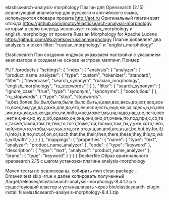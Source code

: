 elasticsearch-analysis-morphology
Плагин для Opensearch (2.15) реализующий анализатор для русского и английского языка, используются словари проекта http://aot.ru Оригинальный плагин взят отсюда https://github.com/imotov/elasticsearch-analysis-morphology который в свою очередь использует russian_morphology и english_morphology от проекта Russian Morphology for Apache Lucene https://github.com/AKuznetsov/russianmorphology Плагин добавляет два analyzers и token filter: "russian_morphology" и "english_morphology"

Elasticsearch
При создании индекса указываем настройки с указанием анализатора и создаем на основе настроек маппинг. Пример

PUT /products
{
    "settings": {
        "index": {
            "analysis": {
                "analyzer": {
                    "product_name_analyzer": {
                        "type": "custom",
                        "tokenizer": "standard",
                        "filter": [
                            "lowercase",
                            "search_synonym",
                            "russian_morphology",
                            "english_morphology",
                            "ru_stopwords"
                        ]
                    }
                },
                "filter": {
                    "search_synonym": {
                        "ignore_case": "true",
                        "type": "synonym",
                        "synonyms": [
                            "bosch,бош"
                        ]
                    },
                    "ru_stopwords": {
                        "type": "stop",
                        "stopwords": "а,без,более,бы,был,была,были,было,быть,в,вам,вас,весь,во,вот,все,всего,всех,вы,где,да,даже,для,до,его,ее,если,есть,еще,же,за,здесь,и,из,или,им,их,к,как,ко,когда,кто,ли,либо,мне,может,мы,на,надо,наш,не,него,нее,нет,ни,них,но,ну,о,об,однако,он,она,они,оно,от,очень,по,под,при,с,со,так,также,такой,там,те,тем,то,того,тоже,той,только,том,ты,у,уже,хотя,чего,чей,чем,что,чтобы,чье,чья,эта,эти,это,я,a,an,and,are,as,at,be,but,by,for,if,in,into,is,it,no,not,of,on,or,such,that,the,their,then,there,these,they,this,to,was,will,with"
                    }
                }
            }
        }
    },
    "mappings": {
        "properties": {
            "name": {
                "type": "text",
                "analyzer": "product_name_analyzer"
            },
            "code": {
                "type": "keyword"
            },
            "description": {
                "type": "text",
                "analyzer": "product_name_analyzer"
            },
            "brand": {
                "type": "keyword"
            }
        }
    }
}
Dockerfile
Образ оригинального opensearch 2.15 с шагом установки плагина analysis-morphology

Maven
тесты не реализованы, собирать mvn clean package -Dmaven.test.skip=true и далее копировать полученный /target/releases/elasticsearch-analysis-morphology-8.4.1.zip в существующий кластер и устанавливать через bin/elasticsearch-plugin install file:elasticsearch-analysis-morphology-8.4.1.zip
